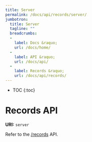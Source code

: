 ```yaml
---
title: Server
permalink: /docs/api/records/server/
jumbotron:
  title: Server
  tagline: ""
  breadcrumbs:
  -
    label: Docs &raquo;
    url: /docs/home/
  -
    label: API &raquo;
    url: /docs/api/
  -
    label: Records &raquo;
    url: /docs/api/records/
---
```


* TOC
{:toc}

# Records API

**URI:** `server`

Refer to the [/records](/docs/api/endpoints/records/) API.

